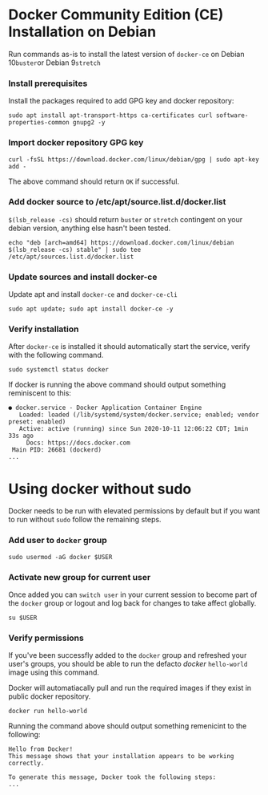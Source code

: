 # Docker Community Edition (CE) Installation on Debian
Run commands as-is to install the latest version of `docker-ce` on Debian 10`buster`or Debian 9`stretch`
### Install prerequisites
Install the packages required to add GPG key and docker repository:
```
sudo apt install apt-transport-https ca-certificates curl software-properties-common gnupg2 -y
```
### Import docker repository GPG key
```
curl -fsSL https://download.docker.com/linux/debian/gpg | sudo apt-key add -
```
The above command should return `OK` if successful.

### Add docker source to /etc/apt/source.list.d/docker.list
`$(lsb_release -cs)` should return `buster` or `stretch` contingent on your debian version, anything else hasn't been tested. 
```
echo "deb [arch=amd64] https://download.docker.com/linux/debian $(lsb_release -cs) stable" | sudo tee /etc/apt/sources.list.d/docker.list
```
### Update sources and install docker-ce
Update apt and install `docker-ce` and `docker-ce-cli`
```
sudo apt update; sudo apt install docker-ce -y
```
### Verify installation
After `docker-ce` is installed it should automatically start the service, verify with the following command.
```
sudo systemctl status docker
```
If docker is running the above command should output something reminiscent to this:
```
● docker.service - Docker Application Container Engine
   Loaded: loaded (/lib/systemd/system/docker.service; enabled; vendor preset: enabled)
   Active: active (running) since Sun 2020-10-11 12:06:22 CDT; 1min 33s ago
     Docs: https://docs.docker.com
 Main PID: 26681 (dockerd)
...
```
# Using docker without sudo
Docker needs to be run with elevated permissions by default but if you want to run without `sudo` follow the remaining steps.
### Add user to `docker` group
```
sudo usermod -aG docker $USER
```
### Activate new group for current user
Once added you can `switch user` in your current session to become part of the `docker`	 group or logout and log back for changes to take affect globally.
```
su $USER
```
### Verify permissions
If you've been successfly added to the `docker` group and refreshed your user's groups, you should be able to run the defacto *docker* `hello-world` image using this command.

Docker will automatiacally pull and run the required images if they exist in public docker repository.
```
docker run hello-world
```
Running the command above should output something remenicint to the following:
```
Hello from Docker!
This message shows that your installation appears to be working correctly.

To generate this message, Docker took the following steps:
...
```



